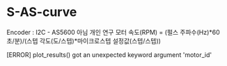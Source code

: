 # S-AS-curve
Encoder : I2C - AS5600 아님
개인 연구
모터 속도(RPM) = (펄스 주파수(Hz)*60초/분)/(스텝 각도(도/스텝)*마이크로스텝 설정값(스텝/스텝))



[ERROR] plot_results() got an unexpected keyword argument 'motor_id'
